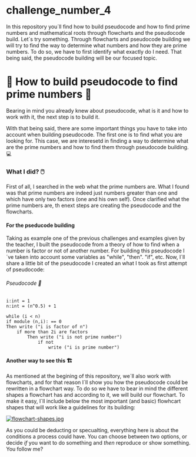 # challenge_number_4


In this repository you´ll find how to build pseudocode and how to find prime numbers and mathematical roots through flowcharts and the pseudocode build.  Let´s try something. Through flowcharts and pseudocode building we will try to find the way to determine what numbers and how they are prime numbers. To do so, we have to first identify what exactly do I need. That being said, the pseudocode building will be our focused topic.



# :stars: How to build pseudocode to find prime numbers :stars: #

Bearing in mind you already knew about pseudocode, what is it and how to work with it, the next step is to build it. 

With that being said, there are some important things you have to take into account when building pseudocode. The first one is to find what you are looking for. This case, we are interesetd in finding a way to determine what are the prime numbers and how to find them through pseudocode building. :computer:

### What I did? 🖱️ ###

First of all, I searched in the web what the prime numbers are. What I found was that prime numbers are indeed just numbers greater than one and which have only two factors (one and his own self). Once clarified what the prime numbers are, th enext steps are creating the pseudocode and the flowcharts. 

#### For the pseducode building ####

Taking as example one of the previous challenges and examples given by the teacher, I built the pseudocode from a theory of how to find when a number is factor or not of another number. For building this pseudocode I´ve taken into account some variables as "while", "then". "if", etc. Now, I´ll share a little bit of the pseudocode I created an what I took as first attempt of pseudocode:

###### Pseudocode 💾

```
i:int = 1
n:int = (n^0.5) + 1

while (i < n)
if module (n,i): == 0
Then write ("i is factor of n")
    if more than 2i are factors
        Then write ("i is not prime number")
            if not 
                write ("i is prime number")
```

#### Another way to see this 🏗️

As mentioned at the begining of this repository, we´ll also work with flowcharts, and for that reason I´ll show you how the pseudocode could be rewritten in a flowchart way. To do so we have to bear in mind the different shapes a flowchart has and according to it, we will build our flowchart. To make it easy, I´ll include below the most important (and basic) flowhcart shapes that will work like a guidelines for its building:

[![flowchart-shapes.jpg](https://i.postimg.cc/vmtg36mg/flowchart-shapes.jpg)](https://postimg.cc/rdzwpsxM)

As you could be deducting or specualting, everything here is about the conditions a process could have. You can choose between two options, or decide *if* you want to do something and *then* reproduce or show something. You follow me?  

